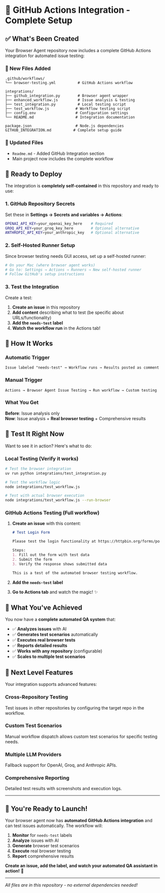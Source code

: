 # 🚀 GitHub Actions Integration - Complete Setup

## ✅ What's Been Created

Your Browser Agent repository now includes a complete GitHub Actions integration for automated issue testing:

### 📁 New Files Added

```
.github/workflows/
└── browser-testing.yml          # GitHub Actions workflow

integrations/
├── github_integration.py        # Browser agent wrapper
├── enhanced_workflow.js         # Issue analysis & testing
├── test_integration.py          # Local testing script
├── test_workflow.js            # Workflow testing script
├── config.env                  # Configuration settings
└── README.md                   # Integration documentation

package.json                    # Node.js dependencies
GITHUB_INTEGRATION.md          # Complete setup guide
```

### 🔄 Updated Files

- `Readme.md` - Added GitHub Integration section
- Main project now includes the complete workflow

## 🚀 Ready to Deploy

The integration is **completely self-contained** in this repository and ready to use:

### 1. **GitHub Repository Secrets**

Set these in **Settings → Secrets and variables → Actions**:

```bash
OPENAI_API_KEY=your_openai_key_here    # Required
GROQ_API_KEY=your_groq_key_here        # Optional alternative
ANTHROPIC_API_KEY=your_anthropic_key   # Optional alternative
```

### 2. **Self-Hosted Runner Setup**

Since browser testing needs GUI access, set up a self-hosted runner:

```bash
# On your Mac (where browser agent works)
# Go to: Settings → Actions → Runners → New self-hosted runner
# Follow GitHub's setup instructions
```

### 3. **Test the Integration**

Create a test:

1. **Create an issue** in this repository
2. **Add content** describing what to test (be specific about URLs/functionality)
3. **Add the `needs-test` label**
4. **Watch the workflow run** in the Actions tab!

## 🎯 How It Works

### Automatic Trigger
```
Issue labeled "needs-test" → Workflow runs → Results posted as comment
```

### Manual Trigger
```
Actions → Browser Agent Issue Testing → Run workflow → Custom testing
```

### What You Get

**Before**: Issue analysis only  
**Now**: Issue analysis + **Real browser testing** + Comprehensive results

## 🧪 Test It Right Now

Want to see it in action? Here's what to do:

### Local Testing (Verify it works)
```bash
# Test the browser integration
uv run python integrations/test_integration.py

# Test the workflow logic
node integrations/test_workflow.js

# Test with actual browser execution
node integrations/test_workflow.js --run-browser
```

### GitHub Actions Testing (Full workflow)
1. **Create an issue** with this content:
   ```markdown
   # Test Login Form
   
   Please test the login functionality at https://httpbin.org/forms/post
   
   Steps:
   1. Fill out the form with test data
   2. Submit the form  
   3. Verify the response shows submitted data
   
   This is a test of the automated browser testing workflow.
   ```

2. **Add the `needs-test` label**

3. **Go to Actions tab** and watch the magic! ✨

## 🎉 What You've Achieved

You now have a **complete automated QA system** that:

- ✅ **Analyzes issues** with AI
- ✅ **Generates test scenarios** automatically  
- ✅ **Executes real browser tests**
- ✅ **Reports detailed results**
- ✅ **Works with any repository** (configurable)
- ✅ **Scales to multiple test scenarios**

## 🚀 Next Level Features

Your integration supports advanced features:

### Cross-Repository Testing
Test issues in other repositories by configuring the target repo in the workflow.

### Custom Test Scenarios  
Manual workflow dispatch allows custom test scenarios for specific testing needs.

### Multiple LLM Providers
Fallback support for OpenAI, Groq, and Anthropic APIs.

### Comprehensive Reporting
Detailed test results with screenshots and execution logs.

---

## 🎯 **You're Ready to Launch!**

Your browser agent now has **automated GitHub Actions integration** and can test issues automatically. The workflow will:

1. **Monitor** for `needs-test` labels
2. **Analyze** issues with AI  
3. **Generate** browser test scenarios
4. **Execute** real browser testing
5. **Report** comprehensive results

**Create an issue, add the label, and watch your automated QA assistant in action!** 🚀

---

*All files are in this repository - no external dependencies needed!*